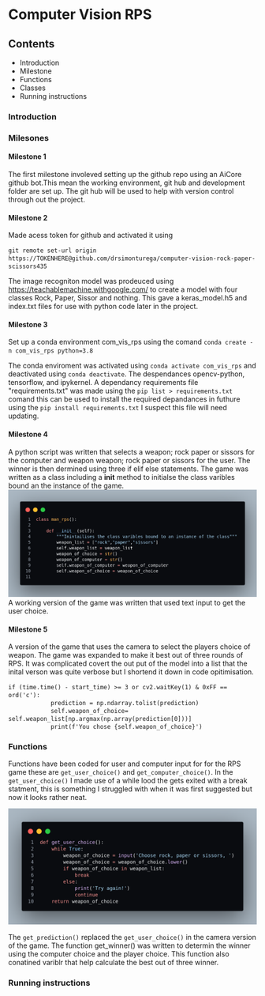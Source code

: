 # Computer Vision RPS

## Contents
* Introduction
* Milestone
* Functions
* Classes
* Running instructions

### Introduction


### Milesones

#### Milestone 1

The first milestone involeved setting up the github repo using an AiCore github bot.This mean the working environment, git hub and development folder are set up. The git hub will be used to help with version control through out the project.

#### Milestone 2

Made acess token for github and activated it using 
```
git remote set-url origin https://TOKENHERE@github.com/drsimonturega/computer-vision-rock-paper-scissors435
```
The image recogniton model was prodeuced using https://teachablemachine.withgoogle.com/ to create a model with four classes Rock, Paper, Sissor and nothing. This gave a keras_model.h5 and index.txt files for use with python code later in the project.

#### Milestone 3

Set up a conda environment com_vis_rps using the comand ```conda create -n com_vis_rps python=3.8```

The conda enviroment was activated using ```conda activate com_vis_rps``` and deactivated using ```conda deactivate```. The despendances opencv-python, tensorflow, and ipykernel. A dependancy requirements file "requirements.txt"  was made using the ```pip list > requirements.txt``` comand this can be used to install the required depandances in futhure using the ```pip install requirements.txt``` I suspect this file will need updating.

#### Milestone 4

A python script was written that selects a weapon; rock paper or sissors for the computer and weapon weapon; rock paper or sissors for the user. The winner is then dermined using three if elif else statements. The game was written as a class including a __init__ method to initialse the class varibles bound an the instance of the game.
![Alt](/classinit.png "get_computer_choice()")
A working version of the game was written that used text input to get the user choice.

#### Milestone 5
A version of the game that uses the camera to select the players choice of weapon. The game was expanded to make it best out of three rounds of RPS. It was complicated covert the out put of the model into a list that the inital verson was quite verbose but I shortend it down in code opitimisation.
```
if (time.time() - start_time) >= 3 or cv2.waitKey(1) & 0xFF == ord('c'):
            prediction = np.ndarray.tolist(prediction)
            self.weapon_of_choice= self.weapon_list[np.argmax(np.array(prediction[0]))]
            print(f'You chose {self.weapon_of_choice}')
```

### Functions

Functions have been coded for user and computer input for for the RPS game these are ```get_user_choice()``` and ```get_computer_choice()```. In the ```get_user_choice()``` I made use of a while lood the gets exited with a break statment, this is something I struggled with when it was first suggested but now it looks rather neat.

![Alt](/woc_001.png "get_computer_choice()")

The ```get_prediction()``` replaced the ```get_user_choice()``` in the camera version of the game. The function get_winner() was written to determin the winner using the computer choice and the player choice. This function also conatined variblr that help calculate the best out of three winner.


### Running instructions
